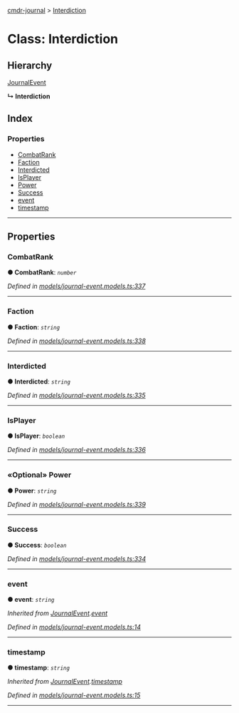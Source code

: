[cmdr-journal](../README.md) > [Interdiction](../classes/interdiction.md)



# Class: Interdiction

## Hierarchy


 [JournalEvent](journalevent.md)

**↳ Interdiction**







## Index

### Properties

* [CombatRank](interdiction.md#combatrank)
* [Faction](interdiction.md#faction)
* [Interdicted](interdiction.md#interdicted)
* [IsPlayer](interdiction.md#isplayer)
* [Power](interdiction.md#power)
* [Success](interdiction.md#success)
* [event](interdiction.md#event)
* [timestamp](interdiction.md#timestamp)



---
## Properties
<a id="combatrank"></a>

###  CombatRank

**●  CombatRank**:  *`number`* 

*Defined in [models/journal-event.models.ts:337](https://github.com/chrisbruford/cmdr-journal/blob/5b08b7d/src/models/journal-event.models.ts#L337)*





___

<a id="faction"></a>

###  Faction

**●  Faction**:  *`string`* 

*Defined in [models/journal-event.models.ts:338](https://github.com/chrisbruford/cmdr-journal/blob/5b08b7d/src/models/journal-event.models.ts#L338)*





___

<a id="interdicted"></a>

###  Interdicted

**●  Interdicted**:  *`string`* 

*Defined in [models/journal-event.models.ts:335](https://github.com/chrisbruford/cmdr-journal/blob/5b08b7d/src/models/journal-event.models.ts#L335)*





___

<a id="isplayer"></a>

###  IsPlayer

**●  IsPlayer**:  *`boolean`* 

*Defined in [models/journal-event.models.ts:336](https://github.com/chrisbruford/cmdr-journal/blob/5b08b7d/src/models/journal-event.models.ts#L336)*





___

<a id="power"></a>

### «Optional» Power

**●  Power**:  *`string`* 

*Defined in [models/journal-event.models.ts:339](https://github.com/chrisbruford/cmdr-journal/blob/5b08b7d/src/models/journal-event.models.ts#L339)*





___

<a id="success"></a>

###  Success

**●  Success**:  *`boolean`* 

*Defined in [models/journal-event.models.ts:334](https://github.com/chrisbruford/cmdr-journal/blob/5b08b7d/src/models/journal-event.models.ts#L334)*





___

<a id="event"></a>

###  event

**●  event**:  *`string`* 

*Inherited from [JournalEvent](journalevent.md).[event](journalevent.md#event)*

*Defined in [models/journal-event.models.ts:14](https://github.com/chrisbruford/cmdr-journal/blob/5b08b7d/src/models/journal-event.models.ts#L14)*





___

<a id="timestamp"></a>

###  timestamp

**●  timestamp**:  *`string`* 

*Inherited from [JournalEvent](journalevent.md).[timestamp](journalevent.md#timestamp)*

*Defined in [models/journal-event.models.ts:15](https://github.com/chrisbruford/cmdr-journal/blob/5b08b7d/src/models/journal-event.models.ts#L15)*





___


